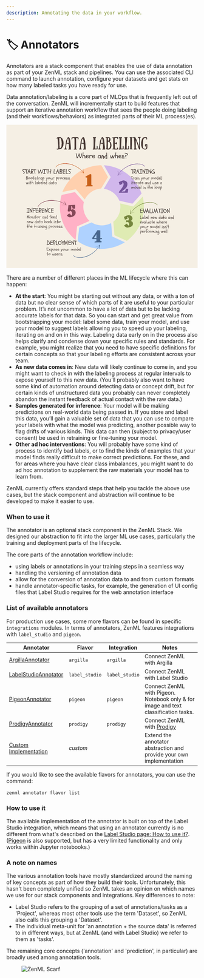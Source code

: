 ```yaml
---
description: Annotating the data in your workflow.
---
```


# 🏷️ Annotators

Annotators are a stack component that enables the use of data annotation as part of your ZenML stack and pipelines. You can use the associated CLI command to launch annotation, configure your datasets and get stats on how many labeled tasks you have ready for use.

Data annotation/labeling is a core part of MLOps that is frequently left out of the conversation. ZenML will incrementally start to build features that support an iterative annotation workflow that sees the people doing labeling (and their workflows/behaviors) as integrated parts of their ML process(es).

![When and where to annotate.](../../.gitbook/assets/annotation-when-where.png)

There are a number of different places in the ML lifecycle where this can happen:

* **At the start**: You might be starting out without any data, or with a ton of data but no clear sense of which parts of it are useful to your particular problem. It’s not uncommon to have a lot of data but to be lacking accurate labels for that data. So you can start and get great value from bootstrapping your model: label some data, train your model, and use your model to suggest labels allowing you to speed up your labeling, iterating on and on in this way. Labeling data early on in the process also helps clarify and condense down your specific rules and standards. For example, you might realize that you need to have specific definitions for certain concepts so that your labeling efforts are consistent across your team.
* **As new data comes in**: New data will likely continue to come in, and you might want to check in with the labeling process at regular intervals to expose yourself to this new data. (You’ll probably also want to have some kind of automation around detecting data or concept drift, but for certain kinds of unstructured data you probably can never completely abandon the instant feedback of actual contact with the raw data.)
* **Samples generated for inference**: Your model will be making predictions on real-world data being passed in. If you store and label this data, you’ll gain a valuable set of data that you can use to compare your labels with what the model was predicting, another possible way to flag drifts of various kinds. This data can then (subject to privacy/user consent) be used in retraining or fine-tuning your model.
* **Other ad hoc interventions**: You will probably have some kind of process to identify bad labels, or to find the kinds of examples that your model finds really difficult to make correct predictions. For these, and for areas where you have clear class imbalances, you might want to do ad hoc annotation to supplement the raw materials your model has to learn from.

ZenML currently offers standard steps that help you tackle the above use cases, but the stack component and abstraction will continue to be developed to make it easier to use.

### When to use it

The annotator is an optional stack component in the ZenML Stack. We designed our abstraction to fit into the larger ML use cases, particularly the training and deployment parts of the lifecycle.

The core parts of the annotation workflow include:

* using labels or annotations in your training steps in a seamless way
* handling the versioning of annotation data
* allow for the conversion of annotation data to and from custom formats
* handle annotator-specific tasks, for example, the generation of UI config files that Label Studio requires for the web annotation interface

### List of available annotators

For production use cases, some more flavors can be found in specific `integrations` modules. In terms of annotators, ZenML features integrations with `label_studio` and `pigeon`.

| Annotator                               | Flavor         | Integration    | Notes                                                                               |
| --------------------------------------- | -------------- | -------------- | ----------------------------------------------------------------------------------- |
| [ArgillaAnnotator](argilla.md)          | `argilla`      | `argilla`      | Connect ZenML with Argilla                                                          |
| [LabelStudioAnnotator](label-studio.md) | `label_studio` | `label_studio` | Connect ZenML with Label Studio                                                     |
| [PigeonAnnotator](pigeon.md)            | `pigeon`       | `pigeon`       | Connect ZenML with Pigeon. Notebook only & for image and text classification tasks. |
| [ProdigyAnnotator](prodigy.md)          | `prodigy`      | `prodigy`      | Connect ZenML with [Prodigy](https://prodi.gy/)                                     |
| [Custom Implementation](custom.md)      | _custom_       |                | Extend the annotator abstraction and provide your own implementation                |

If you would like to see the available flavors for annotators, you can use the command:

```shell
zenml annotator flavor list
```

### How to use it

The available implementation of the annotator is built on top of the Label Studio integration, which means that using an annotator currently is no different from what's described on the [Label Studio page: How to use it?](label-studio.md#how-do-you-use-it). ([Pigeon](pigeon.md) is also supported, but has a very limited functionality and only works within Jupyter notebooks.)

### A note on names

The various annotation tools have mostly standardized around the naming of key concepts as part of how they build their tools. Unfortunately, this hasn't been completely unified so ZenML takes an opinion on which names we use for our stack components and integrations. Key differences to note:

* Label Studio refers to the grouping of a set of annotations/tasks as a 'Project', whereas most other tools use the term 'Dataset', so ZenML also calls this grouping a 'Dataset'.
* The individual meta-unit for 'an annotation + the source data' is referred to in different ways, but at ZenML (and with Label Studio) we refer to them as 'tasks'.

The remaining core concepts ('annotation' and 'prediction', in particular) are broadly used among annotation tools.

<figure><img src="https://static.scarf.sh/a.png?x-pxid=f0b4f458-0a54-4fcd-aa95-d5ee424815bc" alt="ZenML Scarf"><figcaption></figcaption></figure>
